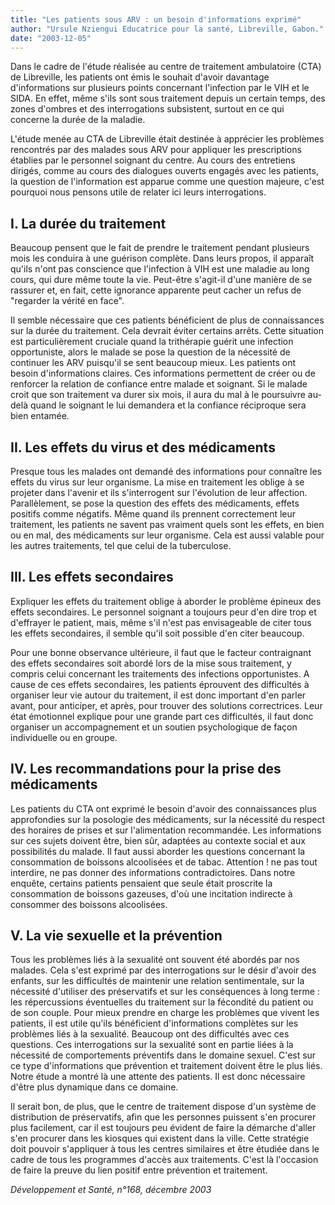 ```yaml
---
title: "Les patients sous ARV : un besoin d'informations exprimé"
author: "Ursule Nziengui Educatrice pour la santé, Libreville, Gabon."
date: "2003-12-05"
---
```


<div class="teaser"><p>Dans le cadre de l'étude réalisée au centre de traitement ambulatoire (CTA) de Libreville, les patients ont émis le souhait d'avoir davantage d'informations sur plusieurs points concernant l'infection par le VIH et le SIDA. En effet, même s'ils sont sous traitement depuis un certain temps, des zones d'ombres et des interrogations subsistent, surtout en ce qui concerne la durée de la maladie.</p></div>

L'étude menée au CTA de Libreville était destinée à apprécier les problèmes rencontrés par des malades sous ARV pour appliquer les prescriptions établies par le personnel soignant du centre. Au cours des entretiens dirigés, comme au cours des dialogues ouverts engagés avec les patients, la question de l'information est apparue comme une question majeure, c'est pourquoi nous pensons utile de relater ici leurs interrogations.

## I. La durée du traitement

Beaucoup pensent que le fait de prendre le traitement pendant plusieurs mois les conduira à une guérison complète. Dans leurs propos, il apparaît qu'ils n'ont pas conscience que l'infection à VIH est une maladie au long cours, qui dure même toute la vie. Peut-être s'agit-il d'une manière de se rassurer et, en fait, cette ignorance apparente peut cacher un refus de "regarder la vérité en face".

Il semble nécessaire que ces patients bénéficient de plus de connaissances sur la durée du traitement. Cela devrait éviter certains arrêts. Cette situation est particulièrement cruciale quand la trithérapie guérit une infection opportuniste, alors le malade se pose la question de la nécessité de continuer les ARV puisqu'il se sent beaucoup mieux. Les patients ont besoin d'informations claires. Ces informations permettent de créer ou de renforcer la relation de confiance entre malade et soignant. Si le malade croit que son traitement va durer six mois, il aura du mal à le poursuivre au-delà quand le soignant le lui demandera et la confiance réciproque sera bien entamée.

## II. Les effets du virus et des médicaments

Presque tous les malades ont demandé des informations pour connaître les effets du virus sur leur organisme. La mise en traitement les oblige à se projeter dans l'avenir et ils s'interrogent sur l'évolution de leur affection. Parallèlement, se pose la question des effets des médicaments, effets positifs comme négatifs. Même quand ils prennent correctement leur traitement, les patients ne savent pas vraiment quels sont les effets, en bien ou en mal, des médicaments sur leur organisme. Cela est aussi valable pour les autres traitements, tel que celui de la tuberculose.

## III. Les effets secondaires

Expliquer les effets du traitement oblige à aborder le problème épineux des effets secondaires. Le personnel soignant a toujours peur d'en dire trop et d'effrayer le patient, mais, même s'il n'est pas envisageable de citer tous les effets secondaires, il semble qu'il soit possible d'en citer beaucoup.

Pour une bonne observance ultérieure, il faut que le facteur contraignant des effets secondaires soit abordé lors de la mise sous traitement, y compris celui concernant les traitements des infections opportunistes. A cause de ces effets secondaires, les patients éprouvent des difficultés à organiser leur vie autour du traitement, il est donc important d'en parler avant, pour anticiper, et après, pour trouver des solutions correctrices. Leur état émotionnel explique pour une grande part ces difficultés, il faut donc organiser un accompagnement et un soutien psychologique de façon individuelle ou en groupe.

## IV. Les recommandations pour la prise des médicaments

Les patients du CTA ont exprimé le besoin d'avoir des connaissances plus approfondies sur la posologie des médicaments, sur la nécessité du respect des horaires de prises et sur l'alimentation recommandée. Les informations sur ces sujets doivent être, bien sûr, adaptées au contexte social et aux possibilités du malade. Il faut aussi aborder les questions concernant la consommation de boissons alcoolisées et de tabac. Attention ! ne pas tout interdire, ne pas donner des informations contradictoires. Dans notre enquête, certains patients pensaient que seule était proscrite la consommation de boissons gazeuses, d'où une incitation indirecte à consommer des boissons alcoolisées.

## V. La vie sexuelle et la prévention

Tous les problèmes liés à la sexualité ont souvent été abordés par nos malades. Cela s'est exprimé par des interrogations sur le désir d'avoir des enfants, sur les difficultés de maintenir une relation sentimentale, sur la nécessité d'utiliser des préservatifs et sur les conséquences à long terme : les répercussions éventuelles du traitement sur la fécondité du patient ou de son couple. Pour mieux prendre en charge les problèmes que vivent les patients, il est utile qu'ils bénéficient d'informations complètes sur les problèmes liés à la sexualité. Beaucoup ont des difficultés avec ces questions. Ces interrogations sur la sexualité sont en partie liées à la nécessité de comportements préventifs dans le domaine sexuel. C'est sur ce type d'informations que prévention et traitement doivent être le plus liés. Notre étude a montré là une attente des patients. Il est donc nécessaire d'être plus dynamique dans ce domaine.

Il serait bon, de plus, que le centre de traitement dispose d'un système de distribution de préservatifs, afin que les personnes puissent s'en procurer plus facilement, car il est toujours peu évident de faire la démarche d'aller s'en procurer dans les kiosques qui existent dans la ville. Cette stratégie doit pouvoir s'appliquer à tous les centres similaires et être étudiée dans le cadre de tous les programmes d'accès aux traitements. C'est là l'occasion de faire la preuve du lien positif entre prévention et traitement.

*Développement et Santé, n°168, décembre 2003*
